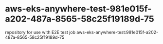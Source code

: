 # aws-eks-anywhere-test-981e015f-a202-487a-8565-58c25f19189d-75
repository for use with E2E test job aws-eks-anywhere-test:981e015f-a202-487a-8565-58c25f19189d-75
